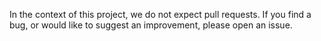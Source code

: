 In the context of this project, we do not expect pull requests. If you find a bug, or would like to suggest an improvement, please open an issue.

